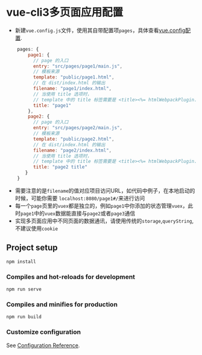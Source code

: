 # vue-cli3多页面应用配置

* 新建`vue.config.js`文件，使用其自带配置项`pages`，具体查看[vue.config配置](https://cli.vuejs.org/zh/config/#pages).

```javascript
    pages: {
        page1: {
          // page 的入口
          entry: "src/pages/page1/main.js",
          // 模板来源
          template: "public/page1.html",
          // 在 dist/index.html 的输出
          filename: "page1/index.html",
          // 当使用 title 选项时，
          // template 中的 title 标签需要是 <title><%= htmlWebpackPlugin.options.title %></title>
          title: "page1"
        },
        page2: {
          // page 的入口
          entry: "src/pages/page2/main.js",
          // 模板来源
          template: "public/page2.html",
          // 在 dist/index.html 的输出
          filename: "page2/index.html",
          // 当使用 title 选项时，
          // template 中的 title 标签需要是 <title><%= htmlWebpackPlugin.options.title %></title>
          title: "page2 title"
       }
    } 
```
* 需要注意的是`filename`的值对应项目访问URL，如代码中例子，在本地启动的时候，可能你需要 `localhost:8080/page1#/`来进行访问
* 每一个`page`页里的`vuex`都是独立的，例如`page1`中你添加的状态管理`vuex`，此时`page1`中的`vuex`数据能直接与`page2`或者`page3`通信
* 实现多页面应用中不同页面的数据通讯，请使用传统的`storage`,`queryString`,不建议使用`cookie`

## Project setup
```
npm install
```

### Compiles and hot-reloads for development
```
npm run serve
```

### Compiles and minifies for production
```
npm run build
```

### Customize configuration
See [Configuration Reference](https://cli.vuejs.org/config/).
